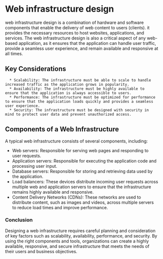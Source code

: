 #  Web infrastructure design
web infrastructure design is a combination of hardware and software components that enable the delivery of web content to users (clients). it provides the necessary resources to host websites, applications, and services. The web infrastructure design is also a critical aspect of any web-based application, as it ensures that the application can handle user traffic, provide a seamless user experience, and remain available and responsive at all times.

## Key Considerations
      * Scalability: The infrastructure must be able to scale to handle increased traffic as the application grows in popularity.
      * Availability: The infrastructure must be highly available to ensure that the application is always accessible to users.
      * Performance: The infrastructure must be optimized for performance to ensure that the application loads quickly and provides a seamless user experience.
      * Security: The infrastructure must be designed with security in mind to protect user data and prevent unauthorized access.

## Components of a Web Infrastructure
 A typical web infrastructure consists of several components, including:
   * Web servers: Responsible for serving web pages and responding to user requests.
   * Application servers: Responsible for executing the application code and processing user input.
   * Database servers: Responsible for storing and retrieving data used by the application.
   * Load balancers: These devices distribute incoming user requests across multiple web and application servers to ensure that the infrastructure remains highly available and responsive.
   * Content Delivery Networks (CDNs): These networks are used to distribute content, such as images and videos, across multiple servers to reduce load times and improve performance.

### Conclusion
 Designing a web infrastructure requires careful planning and consideration of key factors such as scalability, availability, performance, and security. By using the right components and tools, organizations can create a highly available, responsive, and secure infrastructure that meets the needs of their users and business objectives.
